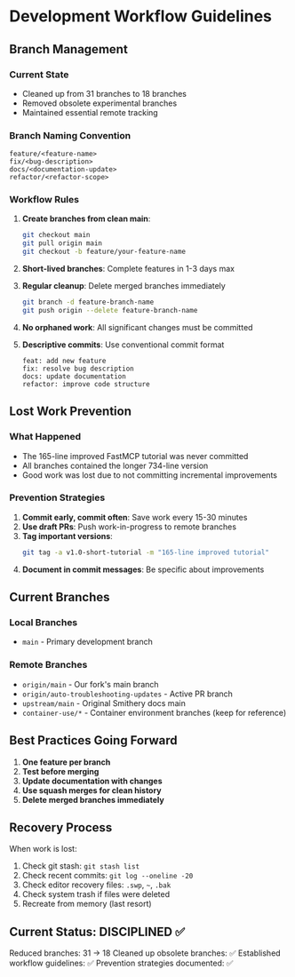 # Development Workflow Guidelines

## Branch Management

### Current State
- Cleaned up from 31 branches to 18 branches
- Removed obsolete experimental branches
- Maintained essential remote tracking

### Branch Naming Convention
```
feature/<feature-name>
fix/<bug-description>
docs/<documentation-update>
refactor/<refactor-scope>
```

### Workflow Rules

1. **Create branches from clean main**:
   ```bash
   git checkout main
   git pull origin main
   git checkout -b feature/your-feature-name
   ```

2. **Short-lived branches**: Complete features in 1-3 days max

3. **Regular cleanup**: Delete merged branches immediately
   ```bash
   git branch -d feature-branch-name
   git push origin --delete feature-branch-name
   ```

4. **No orphaned work**: All significant changes must be committed

5. **Descriptive commits**: Use conventional commit format
   ```
   feat: add new feature
   fix: resolve bug description
   docs: update documentation
   refactor: improve code structure
   ```

## Lost Work Prevention

### What Happened
- The 165-line improved FastMCP tutorial was never committed
- All branches contained the longer 734-line version
- Good work was lost due to not committing incremental improvements

### Prevention Strategies

1. **Commit early, commit often**: Save work every 15-30 minutes
2. **Use draft PRs**: Push work-in-progress to remote branches
3. **Tag important versions**: 
   ```bash
   git tag -a v1.0-short-tutorial -m "165-line improved tutorial"
   ```
4. **Document in commit messages**: Be specific about improvements

## Current Branches

### Local Branches
- `main` - Primary development branch

### Remote Branches
- `origin/main` - Our fork's main branch  
- `origin/auto-troubleshooting-updates` - Active PR branch
- `upstream/main` - Original Smithery docs main
- `container-use/*` - Container environment branches (keep for reference)

## Best Practices Going Forward

1. **One feature per branch**
2. **Test before merging**
3. **Update documentation with changes**
4. **Use squash merges for clean history**
5. **Delete merged branches immediately**

## Recovery Process

When work is lost:
1. Check git stash: `git stash list`
2. Check recent commits: `git log --oneline -20`
3. Check editor recovery files: `.swp`, `~`, `.bak`
4. Check system trash if files were deleted
5. Recreate from memory (last resort)

## Current Status: DISCIPLINED ✅

Reduced branches: 31 → 18
Cleaned up obsolete branches: ✅
Established workflow guidelines: ✅
Prevention strategies documented: ✅
